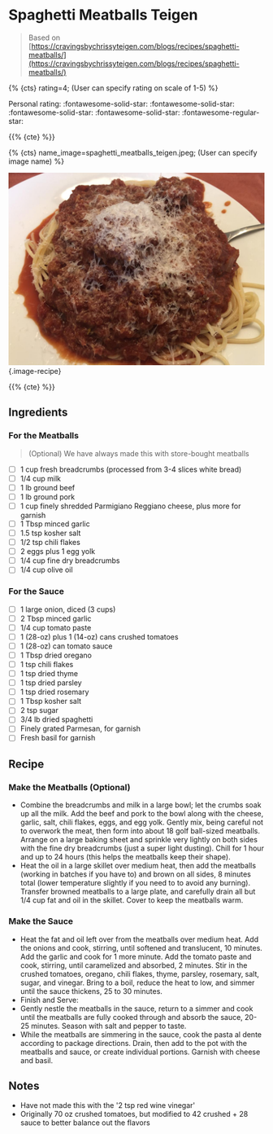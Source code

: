 # Spaghetti Meatballs Teigen

> Based on [https://cravingsbychrissyteigen.com/blogs/recipes/spaghetti-meatballs/](https://cravingsbychrissyteigen.com/blogs/recipes/spaghetti-meatballs/)

{% {cts} rating=4; (User can specify rating on scale of 1-5) %}

Personal rating: :fontawesome-solid-star: :fontawesome-solid-star: :fontawesome-solid-star: :fontawesome-solid-star: :fontawesome-regular-star:

{{% {cte} %}}

{% {cts} name_image=spaghetti_meatballs_teigen.jpeg; (User can specify image name) %}

![spaghetti_meatballs_teigen.jpeg](./spaghetti_meatballs_teigen.jpeg){.image-recipe}

{{% {cte} %}}

## Ingredients

### For the Meatballs

> (Optional) We have always made this with store-bought meatballs

- [ ] 1 cup fresh breadcrumbs (processed from 3-4 slices white bread)
- [ ] 1/4 cup milk
- [ ] 1 lb ground beef
- [ ] 1 lb ground pork
- [ ] 1 cup finely shredded Parmigiano Reggiano cheese, plus more for garnish
- [ ] 1 Tbsp minced garlic
- [ ] 1.5 tsp kosher salt
- [ ] 1/2 tsp chili flakes
- [ ] 2 eggs plus 1 egg yolk
- [ ] 1/4 cup fine dry breadcrumbs
- [ ] 1/4 cup olive oil

### For the Sauce

- [ ] 1 large onion, diced (3 cups)
- [ ] 2 Tbsp minced garlic
- [ ] 1/4 cup tomato paste
- [ ] 1 (28-oz) plus 1 (14-oz) cans crushed tomatoes
- [ ] 1 (28-oz) can tomato sauce
- [ ] 1 Tbsp dried oregano
- [ ] 1 tsp chili flakes
- [ ] 1 tsp dried thyme
- [ ] 1 tsp dried parsley
- [ ] 1 tsp dried rosemary
- [ ] 1 Tbsp kosher salt
- [ ] 2 tsp sugar
- [ ] 3/4 lb dried spaghetti
- [ ] Finely grated Parmesan, for garnish
- [ ] Fresh basil for garnish

## Recipe

### Make the Meatballs (Optional)

- Combine the breadcrumbs and milk in a large bowl; let the crumbs soak up all the milk. Add the beef and pork to the bowl along with the cheese, garlic, salt, chili flakes, eggs, and egg yolk. Gently mix, being careful not to overwork the meat, then form into about 18 golf ball-sized meatballs. Arrange on a large baking sheet and sprinkle very lightly on both sides with the fine dry breadcrumbs (just a super light dusting). Chill for 1 hour and up to 24 hours (this helps the meatballs keep their shape).
- Heat the oil in a large skillet over medium heat, then add the meatballs (working in batches if you have to) and brown on all sides, 8 minutes total (lower temperature slightly if you need to to avoid any burning). Transfer browned meatballs to a large plate, and carefully drain all but 1/4 cup fat and oil in the skillet. Cover to keep the meatballs warm.

### Make the Sauce

- Heat the fat and oil left over from the meatballs over medium heat. Add the onions and cook, stirring, until softened and translucent, 10 minutes. Add the garlic and cook for 1 more minute. Add the tomato paste and cook, stirring, until caramelized and absorbed, 2 minutes. Stir in the crushed tomatoes, oregano, chili flakes, thyme, parsley, rosemary, salt, sugar, and vinegar. Bring to a boil, reduce the heat to low, and simmer until the sauce thickens, 25 to 30 minutes.
- Finish and Serve:
- Gently nestle the meatballs in the sauce, return to a simmer and cook until the meatballs are fully cooked through and absorb the sauce, 20-25 minutes. Season with salt and pepper to taste.
- While the meatballs are simmering in the sauce, cook the pasta al dente according to package directions. Drain, then add to the pot with the meatballs and sauce, or create individual portions. Garnish with cheese and basil.

## Notes

- Have not made this with the '2 tsp red wine vinegar'
- Originally 70 oz crushed tomatoes, but modified to 42 crushed + 28 sauce to better balance out the flavors
